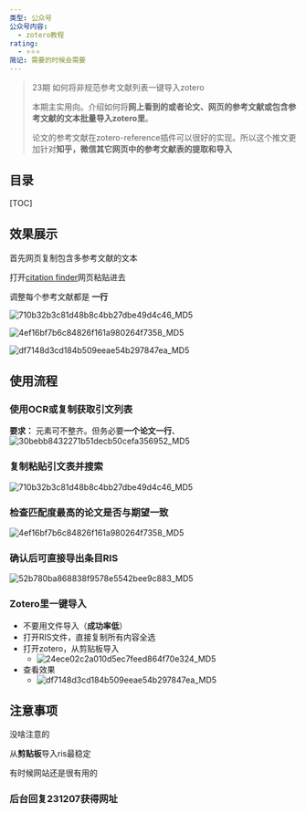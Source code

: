 ```yaml
---
类型: 公众号
公众号内容:
  - zotero教程
rating:
  - ⭐⭐⭐
简记: 需要的时候会需要
---
```


>23期 如何将非规范参考文献列表一键导入zotero
>
>本期主实用向。介绍如何将**网上看到的或者论文、网页的参考文献或包含参考文献的文本批量导入zotero里**。
>
>论文的参考文献在zotero-reference插件可以很好的实现。所以这个推文更加针对**知乎，微信其它网页中的参考文献表的提取和导入**

## 目录

[TOC]

## 效果展示

首先网页复制包含多参考文献的文本

打开[citation finder](https://git.macropus.org/citation-finder/)网页粘贴进去

调整每个参考文献都是 **一行**

![710b32b3c81d48b8c4bb27dbe49d4c46_MD5](https://pic-go-42.oss-cn-guangzhou.aliyuncs.com/img/710b32b3c81d48b8c4bb27dbe49d4c46_MD5.png)

![4ef16bf7b6c84826f161a980264f7358_MD5](https://pic-go-42.oss-cn-guangzhou.aliyuncs.com/img/4ef16bf7b6c84826f161a980264f7358_MD5.png)

![df7148d3cd184b509eeae54b297847ea_MD5](https://pic-go-42.oss-cn-guangzhou.aliyuncs.com/img/df7148d3cd184b509eeae54b297847ea_MD5.png)

## 使用流程

### 使用OCR或复制获取引文列表

**要求：** 元素可不整齐。但务必要**一个论文一行**、
![30bebb8432271b51decb50cefa356952_MD5](https://pic-go-42.oss-cn-guangzhou.aliyuncs.com/img/30bebb8432271b51decb50cefa356952_MD5.png)

### 复制粘贴引文表并搜索

![710b32b3c81d48b8c4bb27dbe49d4c46_MD5](https://pic-go-42.oss-cn-guangzhou.aliyuncs.com/img/710b32b3c81d48b8c4bb27dbe49d4c46_MD5.png)

### 检查匹配度最高的论文是否与期望一致

![4ef16bf7b6c84826f161a980264f7358_MD5](https://pic-go-42.oss-cn-guangzhou.aliyuncs.com/img/4ef16bf7b6c84826f161a980264f7358_MD5.png)

### 确认后可直接导出条目RIS

![52b780ba868838f9578e5542bee9c883_MD5](https://pic-go-42.oss-cn-guangzhou.aliyuncs.com/img/52b780ba868838f9578e5542bee9c883_MD5.png)

### Zotero里一键导入

- 不要用文件导入（**成功率低**）
- 打开RIS文件，直接复制所有内容全选
- 打开zotero，从剪贴板导入
	- ![24ece02c2a010d5ec7feed864f70e324_MD5](https://pic-go-42.oss-cn-guangzhou.aliyuncs.com/img/24ece02c2a010d5ec7feed864f70e324_MD5.png)
- 查看效果
	- ![df7148d3cd184b509eeae54b297847ea_MD5](https://pic-go-42.oss-cn-guangzhou.aliyuncs.com/img/df7148d3cd184b509eeae54b297847ea_MD5.png)

## 注意事项

没啥注意的

从**剪贴板**导入ris最稳定

有时候网站还是很有用的

### 后台回复231207获得网址